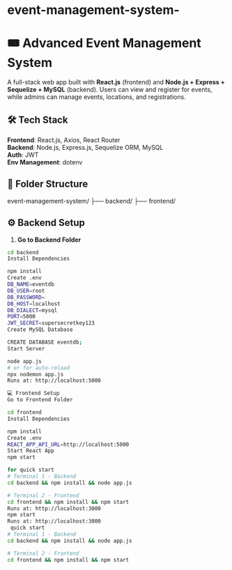 # event-management-system-
# 🎟️ Advanced Event Management System

A full-stack web app built with **React.js** (frontend) and **Node.js + Express + Sequelize + MySQL** (backend). Users can view and register for events, while admins can manage events, locations, and registrations.

## 🛠️ Tech Stack

**Frontend**: React.js, Axios, React Router  
**Backend**: Node.js, Express.js, Sequelize ORM, MySQL  
**Auth**: JWT  
**Env Management**: dotenv

## 📁 Folder Structure

event-management-system/
├── backend/
├── frontend/

## ⚙️ Backend Setup

1. **Go to Backend Folder**

```bash
cd backend
Install Dependencies

npm install
Create .env
DB_NAME=eventdb
DB_USER=root
DB_PASSWORD=
DB_HOST=localhost
DB_DIALECT=mysql
PORT=5000
JWT_SECRET=supersecretkey123
Create MySQL Database

CREATE DATABASE eventdb;
Start Server

node app.js
# or for auto-reload
npx nodemon app.js
Runs at: http://localhost:5000

💻 Frontend Setup
Go to Frontend Folder

cd frontend
Install Dependencies

npm install
Create .env
REACT_APP_API_URL=http://localhost:5000
Start React App
npm start

for quick start
# Terminal 1 - Backend
cd backend && npm install && node app.js

# Terminal 2 - Frontend
cd frontend && npm install && npm start
Runs at: http://localhost:3000
npm start
Runs at: http://localhost:3000
 quick start 
# Terminal 1 - Backend
cd backend && npm install && node app.js

# Terminal 2 - Frontend
cd frontend && npm install && npm start
